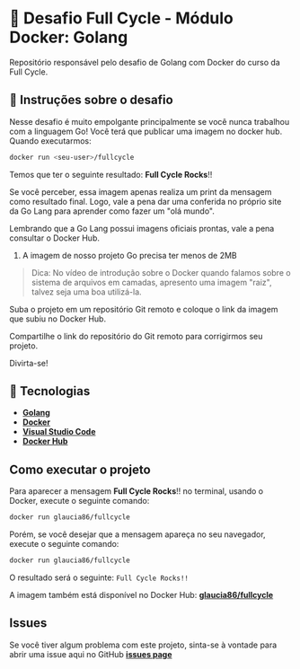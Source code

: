 # 🐋 Desafio Full Cycle - Módulo Docker: Golang

Repositório responsável pelo desafio de Golang com Docker do curso da Full Cycle.

## 📝 Instruções sobre o desafio

Nesse desafio é muito empolgante principalmente se você nunca trabalhou com a linguagem Go! Você terá que publicar uma imagem no docker hub. Quando executarmos:

```bash
docker run <seu-user>/fullcycle
```

Temos que ter o seguinte resultado: **Full Cycle Rocks**!!

Se você perceber, essa imagem apenas realiza um print da mensagem como resultado final. Logo, vale a pena dar uma conferida no próprio site da Go Lang para aprender como fazer um "olá mundo".

Lembrando que a Go Lang possui imagens oficiais prontas, vale a pena consultar o Docker Hub.

1) A imagem de nosso projeto Go precisa ter menos de 2MB 

> Dica: No vídeo de introdução sobre o Docker quando falamos sobre o sistema de arquivos em camadas, apresento uma imagem "raiz", talvez seja uma boa utilizá-la.

Suba o projeto em um repositório Git remoto e coloque o link da imagem que subiu no Docker Hub.

Compartilhe o link do repositório do Git remoto para corrigirmos seu projeto.

Divirta-se!

## 🚀 Tecnologias

- **[Golang](https://golang.org/)**
- **[Docker](https://www.docker.com/)**
- **[Visual Studio Code](https://code.visualstudio.com/)**
- **[Docker Hub](https://hub.docker.com/)**

## Como executar o projeto

Para aparecer a mensagem **Full Cycle Rocks**!! no terminal, usando o Docker, execute o seguinte comando:

```bash
docker run glaucia86/fullcycle
```

Porém, se você desejar que a mensagem apareça no seu navegador, execute o seguinte comando:

```bash
docker run glaucia86/fullcycle
```

O resultado será o seguinte: `Full Cycle Rocks!!`

A imagem também está disponível no Docker Hub: **[glaucia86/fullcycle](https://hub.docker.com/r/glaucia86/fullcycle)**


## Issues

Se você tiver algum problema com este projeto, sinta-se à vontade para abrir uma issue aqui no GitHub  **[issues page](https://github.com/glaucia86/desafio-fc-golang/issues)**




